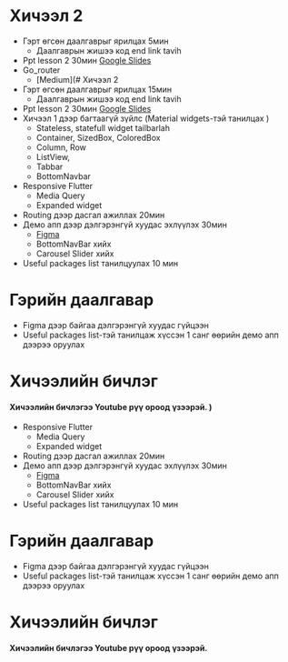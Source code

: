 # Хичээл 2
- Гэрт өгсөн даалгаврыг ярилцах 5мин
  - Даалгаврын жишээ код end link tavih 
- Ppt lesson 2 30мин [Google Slides](https://docs.google.com/presentation/d/1XrNfMpReRKNMUQdHVVnhumclRlF2RUt0Vsfm3y0cQo8/edit?usp=sharing)
- Go_router
  - [Medium](# Хичээл 2
- Гэрт өгсөн даалгаврыг ярилцах 15мин
  - Даалгаврын жишээ код end link tavih 
- Ppt lesson 2 30мин [Google Slides](https://docs.google.com/presentation/d/1XrNfMpReRKNMUQdHVVnhumclRlF2RUt0Vsfm3y0cQo8/edit?usp=sharing)
- Хичээл 1 дээр багтаагүй зүйлс (Material widgets-тэй танилцах )
    - Stateless, statefull widget tailbarlah
    - Container, SizedBox, ColoredBox
    - Column, Row
    - ListView,
    - Tabbar
    - BottomNavbar
- Responsive Flutter 
    - Media Query 
    - Expanded widget
- Routing дээр дасгал ажиллах 20мин
- Демо апп дээр дэлгэрэнгүй хуудас эхлүүлэх 30мин
    - [Figma](https://www.figma.com/file/f7iHsNQBImiATle3BsM6yH/flutter%2Flesson1?type=design&node-id=0%3A1&mode=design&t=v7PYjElpxywwJoxm-1&fbclid=IwAR1Q1nxjp70NjkpjJH32OYwuivXHJIzT4UhtgzIHMYAp1RZpZlsMP4fw1c4)
    - BottomNavBar хийх
    - Carousel Slider хийх
- Useful packages list танилцуулах 10 мин


# Гэрийн даалгавар 
- Figma дээр байгаа дэлгэрэнгүй хуудас гүйцээн
- Useful packages list-тэй танилцаж хүссэн 1 санг өөрийн демо апп дээрээ оруулах

# Хичээлийн бичлэг 
#### Хичээлийн бичлэгээ Youtube рүү ороод үзээрэй. ) 
- Responsive Flutter 
    - Media Query 
    - Expanded widget
- Routing дээр дасгал ажиллах 20мин
- Демо апп дээр дэлгэрэнгүй хуудас эхлүүлэх 30мин
    - [Figma](https://www.figma.com/file/f7iHsNQBImiATle3BsM6yH/flutter%2Flesson1?type=design&node-id=0%3A1&mode=design&t=v7PYjElpxywwJoxm-1&fbclid=IwAR1Q1nxjp70NjkpjJH32OYwuivXHJIzT4UhtgzIHMYAp1RZpZlsMP4fw1c4)
    - BottomNavBar хийх
    - Carousel Slider хийх
- Useful packages list танилцуулах 10 мин


# Гэрийн даалгавар 
- Figma дээр байгаа дэлгэрэнгүй хуудас гүйцээн
- Useful packages list-тэй танилцаж хүссэн 1 санг өөрийн демо апп дээрээ оруулах

# Хичээлийн бичлэг 
#### Хичээлийн бичлэгээ Youtube рүү ороод үзээрэй. 

